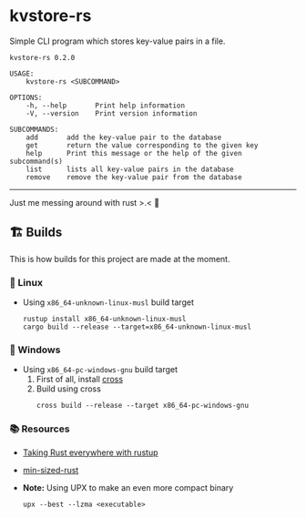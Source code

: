 # kvstore-rs

Simple CLI program which stores key-value pairs in a file.

```console
kvstore-rs 0.2.0

USAGE:
    kvstore-rs <SUBCOMMAND>

OPTIONS:
    -h, --help       Print help information
    -V, --version    Print version information

SUBCOMMANDS:
    add       add the key-value pair to the database
    get       return the value corresponding to the given key
    help      Print this message or the help of the given subcommand(s)
    list      lists all key-value pairs in the database
    remove    remove the key-value pair from the database
```

---
Just me messing around with rust >.<  🦀


## 🏗️ Builds

This is how builds for this project are made at the moment.

### :penguin: Linux

- Using `x86_64-unknown-linux-musl` build target
    ```console
    rustup install x86_64-unknown-linux-musl
    cargo build --release --target=x86_64-unknown-linux-musl
    ```

### :toilet: Windows

- Using `x86_64-pc-windows-gnu` build target
    1. First of all, install [cross](https://github.com/cross-rs/cross)
    2. Build using cross
        ```console
        cross build --release --target x86_64-pc-windows-gnu
        ```


### :books: Resources

- [Taking Rust everywhere with rustup](https://blog.rust-lang.org/2016/05/13/rustup.html)
- [min-sized-rust](https://github.com/johnthagen/min-sized-rust)

- **Note:** Using UPX to make an even more compact binary
    ```console
    upx --best --lzma <executable>
    ```
